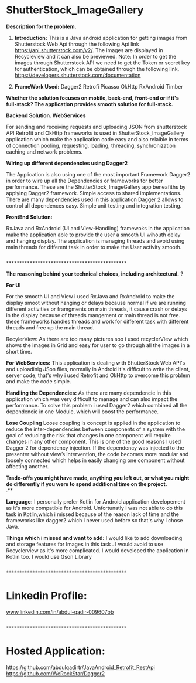 # ShutterStock_ImageGallery

 **Description for the problem.**
 
 1. **Introduction:**
This is a Java android application for getting images from Shutterstock Web Api through the following Api link  https://api.shutterstock.com/v2/. The images are displayed in Recycleview and it can also be previewed.
Note: In order to get the images through Shutterstock API we need to get the Token or secret key for authentication, which can be obtained through the following link. https://developers.shutterstock.com/documentation

 2. **FrameWork Used:**
Dagger2
Retrofi
Picasso
OkHttp
RxAndroid
Timber                          

**Whether the solution focuses on mobile, back-end, front-end or if it's full-stack?
The application provides smooth solution for full-stack.**

**Backend Solution.
 WebServices**
 
For sending and receiving requests and uploading JSON from shutterstock API Retrofit and OkHttp frameworks is used in ShutterStock_ImageGallery application which make the application code easy and also relaible in terms of connection pooling, requesting, loading, threading, synchronization caching and network problems.


**Wiring up different dependencies using Dagger2**

The Application is also using one of the most important Framework Dagger2 in order to wire up all the  Dependencies or frameworks for better performance. These are the ShutterStock_ImageGallery app beneafiths by applying  Dagger2 framework.
 Simple access to shared implementations.
There are many dependencies used in this application Dagger 2 allows to control all dependences easy.
Simple unit testing and integration testing. 


**FrontEnd Solution:**

 RxJava and RxAndroid (UI and View-Handling)
framewoks in the application make the application able to provide the user a smooth UI wihouth delay and hanging display. 
The application is managing threads and avoid using main threads for different task in order to make the User activity smooth.

                                  
                                  **********************************************
                                  
                                  

**The reasoning behind your technical choices, including architectural.** ?

**For UI**
 
For the smooth UI and View i used RxJava and RxAndroid to make the  display smoot without hanging or delays because normal if we are running different activities or framgments on main threads, it cause crash or delays in the display because of threads mangement or main thread is not free. these frameworks handles threads and work for different task with different threads and free up the main thread.

RecylerView: As there are too many pictures soo i used recyclerView which shows the images in Grid and easy for user to go through all the images in a short time.

**For WebServices:**
This application is dealing with ShutterStock Web API's and uploadinig JSon files,  normally in Android it's difficult to write the client, server code, that's why i used Retrofit and OkHttp to overcome this problem and make the code simple.

**Handling the Dependencies:**
As there are many dependencie in this application which was very difficult to manage and can also impact the performance.
To solve this problem i used Dagger2 which combined all the dependencie in one Module, which will boost the performance.

**Lose Coupling**
 Loose coupling is concept is applied in the application to reduce the inter-dependencies between components of a system with the goal of reducing the risk that changes in one component will require changes in any other component.
 This is one of the good reasons I used Dagger 2 for dependency injection. If the dependency was injected to the presenter without view’s intervention, the code becomes more modular and loosely connected which helps in easily changing one component without affecting another.
 
 
**Trade-offs you might have made, anything you left out, or what you might do differently if you were to spend additional time on the project.**                 
.**


 **Language:** 
I personally prefer Kotlin for Android application developement as it's more compatible for Android.
Unfortunatly i was not able to do this task in Kotlin,which i missed because of the reason lack of time and the frameworks like dagger2 which i never used before so that's why i chose Java.

**Things which i missed and want to add:**
 I would like to add downloading and storage features for Images in this task .
 I would avoid to use Recyclerview as it's more complicated.
 I would developed the application in Kotlin too.
 I would use Gson Library
 
 
 
                               **********************************************
 
 # Linkedin Profile:
 www.linkedin.com/in/abdul-qadir-009607bb
 
 
                               **********************************************
 
 
 # Hosted Application:
 https://github.com/abdulqadirtr/JavaAndroid_Retrofit_RestApi
 https://github.com/WeRockStar/Dagger2
 
 




